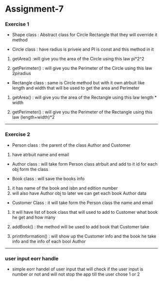 



# Assignment-7


### Exercise 1

* Shape class : Abstract class for Circle Rectangle that they will override it method

* Circle class :  have radius is priveie and PI is const and this method in it

1. getArea() :will give you the area of the Circle using this law 
pi*2^2

2. getPerimeter() : will give you the Perimeter of the Circle using this law  2*pi*radius


* Rectangle class : same is Circle method but with it own atrbuit like length and width that will be used to  get the area and Perimeter

1. getArea() : will give you the area of the Rectangle using this law length * width

2. getPerimeter() : will give you the Perimeter of the Rectangle using this law  (length+width)*2


---

### Exercise 2


* Person class : the parent of the class Author and Customer
1. have atrbuit name and email

* Author class : will take form Person class atrbuit and add to it id for each obj form the class

* Book class : will save the books info
1. it has name of the book and isbn and edition number
2. will also have Author obj to later we can get each book Author data

* Customer Class : it will take form the Person class the name and email 

1. it will have list of book class that will used to add to Customer what book he get and how many
2. addBook() : the method will be used to add book that Customer take

3. printInformation() : will show up the Customer info and the book he take info and the info of each bool Author


---

### user input eorr handle 

* simple eorr handel of user input that will check if the user input is number or not and will not stop the app till the user chose 1 or 2




